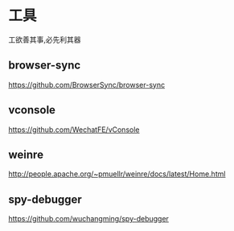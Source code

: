 # 工具

工欲善其事,必先利其器


## browser-sync

https://github.com/BrowserSync/browser-sync

## vconsole

https://github.com/WechatFE/vConsole

## weinre

http://people.apache.org/~pmuellr/weinre/docs/latest/Home.html

## spy-debugger

https://github.com/wuchangming/spy-debugger
